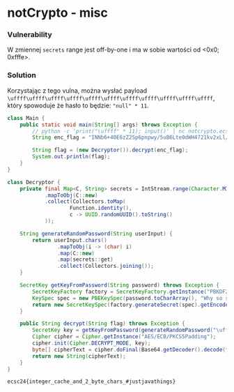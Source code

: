 # notCrypto - misc

### Vulnerability

W zmiennej `secrets` range jest off-by-one i ma w sobie wartości od <0x0; 0xfffe>.

### Solution

Korzystając z tego vulna, można wysłać payload `\uffff\uffff\uffff\uffff\uffff\uffff\uffff\uffff\uffff\uffff\uffff`, który spowoduje że hasło to będzie: `"null" * 11`.

```java
class Main {
    public static void main(String[] args) throws Exception {
        // python -c 'print("\uffff" * 11); input()' | nc notcrypto.ecsc24.hack.cert.pl 5103
        String enc_flag = "INNb6+40E6zZ2Sp6pnpwy/5uB6Lte0dWH4721kv2xLl/EiE+AsYAdx16GHln2CV9Vxya+g7QFQWmkEq3sHvTOA==";

        String flag = (new Decryptor()).decrypt(enc_flag);
        System.out.println(flag);
    }
}

class Decryptor {
    private final Map<C, String> secrets = IntStream.range(Character.MIN_VALUE, Character.MAX_VALUE)
            .mapToObj(C::new)
            .collect(Collectors.toMap(
                    Function.identity(),
                    c -> UUID.randomUUID().toString()
            ));

    String generateRandomPassword(String userInput) {
        return userInput.chars()
                .mapToObj(i -> (char) i)
                .map(C::new)
                .map(secrets::get)
                .collect(Collectors.joining());
    }

    SecretKey getKeyFromPassword(String password) throws Exception {
        SecretKeyFactory factory = SecretKeyFactory.getInstance("PBKDF2WithHmacSHA256");
        KeySpec spec = new PBEKeySpec(password.toCharArray(), "Why so salty?".getBytes(), 65536, 256);
        return new SecretKeySpec(factory.generateSecret(spec).getEncoded(), "AES");
    }

    public String decrypt(String flag) throws Exception {
        SecretKey key = getKeyFromPassword(generateRandomPassword("\uffff\uffff\uffff\uffff\uffff\uffff\uffff\uffff\uffff\uffff\uffff"));
        Cipher cipher = Cipher.getInstance("AES/ECB/PKCS5Padding");
        cipher.init(Cipher.DECRYPT_MODE, key);
        byte[] cipherText = cipher.doFinal(Base64.getDecoder().decode(flag));
        return new String(cipherText);
    }
}
```

`ecsc24{integer_cache_and_2_byte_chars_#justjavathings}`